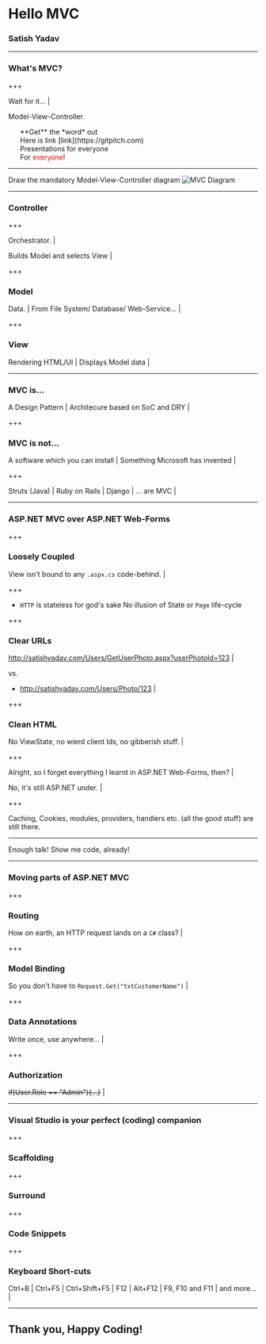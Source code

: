 # Hello MVC
### Satish Yadav

---

### What's MVC?

+++

Wait for it... |

Model-View-Controller. 

<ul style="list-style: none;">
<li class="fragment">**Get** the *word* out</li>
<li class="fragment">Here is link [link](https://gitpitch.com)</li>
<li class="fragment">Presentations for everyone</li>
<li class="fragment">For <span style="color:red">everyone</span>!</li>
</ul>


---

Draw the mandatory Model-View-Controller diagram
![MVC Diagram](https://www.pluralsight.com/content/dam/pluralsight/blog/2015/12/tutorial-angularjs-mvc-implementation/wp/img/AngularJS_01.png)

---

 ### Controller

+++

Orchestrator. |

Builds Model and selects View |


+++

 ### Model

Data. |
From File System/ Database/ Web-Service... |

+++

### View

Rendering HTML/UI |
Displays Model data |

---

### MVC is...

A Design Pattern |
Architecure based on SoC and DRY |

+++ 

 ### MVC is not...

A software which you can install |
Something Microsoft has invented |

+++

Struts (Java) |
Ruby on Rails |
Django |
... are MVC |

---

 ### ASP.NET MVC over ASP.NET Web-Forms 

+++

 ### Loosely Coupled
View isn't bound to any ````.aspx.cs```` code-behind. |
 
+++

-  ````HTTP```` is stateless for god's sake
 No illusion of State or ````Page```` life-cycle

+++

 ### Clear URLs

http://satishyadav.com/Users/GetUserPhoto.aspx?userPhotoId=123 |

vs.

- http://satishyadav.com/Users/Photo/123 |

+++

 ### Clean HTML

No ViewState, no wierd client Ids, no gibberish stuff. |

+++ 

Alright, so I forget everything I learnt in ASP.NET Web-Forms, then? |
 
No, it's still ASP.NET under. |

+++  

 Caching, Cookies, modules, providers, handlers etc. (all the good stuff) are still there.

---

 Enough talk! Show me code, already!

---

 ### Moving parts of ASP.NET MVC

+++

 ### Routing

How on earth, an HTTP request lands on a ````C#```` class? |

+++ 

 ### Model Binding

So you don't have to ````Request.Get("txtCustomerName")```` |

+++

 ### Data Annotations

Write once, use anywhere... |

+++

 ### Authorization

~~if(User.Role == "Admin"){...}~~ |

---

 ### Visual Studio is your perfect (coding) companion
 
+++
 
### Scaffolding

+++ 

### Surround

+++ 

### Code Snippets

+++ 

### Keyboard Short-cuts

Ctrl+B |
Ctrl+F5 |
Ctrl+Shift+F5 |
F12 |
Alt+F12 |
F9, F10 and F11 |
and more... |

---

## Thank you, Happy Coding!